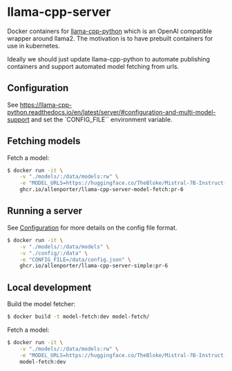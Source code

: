# llama-cpp-server

Docker containers for [llama-cpp-python](https://github.com/abetlen/llama-cpp-python)
which is an OpenAI compatible wrapper around llama2. The motivation is to have
prebuilt containers for use in kubernetes.

Ideally we should just update llama-cpp-python to automate publishing containers
and support automated model fetching from urls.

## Configuration

See https://llama-cpp-python.readthedocs.io/en/latest/server/#configuration-and-multi-model-support
and set the `CONFIG_FILE`` environment variable.

## Fetching models

Fetch a model:
```bash
$ docker run -it \
    -v "./models/:/data/models:rw" \
    -e "MODEL_URLS=https://huggingface.co/TheBloke/Mistral-7B-Instruct-v0.1-GGUF/resolve/main/mistral-7b-instruct-v0.1.Q4_K_M.gguf" \
    ghcr.io/allenporter/llama-cpp-server-model-fetch:pr-6
```

## Running a server

See [Configuration](https://llama-cpp-python.readthedocs.io/en/latest/server/#configuration-and-multi-model-support) for
more details on the config file format.

```bash
$ docker run -it \
    -v "./models/:/data/models" \
    -v "./config/:/data" \
    -e "CONFIG_FILE=/data/config.json" \
    ghcr.io/allenporter/llama-cpp-server-simple:pr-6

```


## Local development

Build the model fetcher:
```bash
$ docker build -t model-fetch:dev model-fetch/
```

Fetch a model:
```bash
$ docker run -it \
    -v "./models/:/data/models:rw" \
    -e "MODEL_URLS=https://huggingface.co/TheBloke/Mistral-7B-Instruct-v0.1-GGUF/resolve/main/mistral-7b-instruct-v0.1.Q4_K_M.gguf" \
    model-fetch:dev
```
